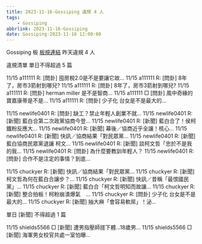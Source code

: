 ```yaml
---
title: 2023-11-16-Gossiping 違規 4 人
tags:
    - Gossiping
abbrlink: 2023-11-16-Gossiping
date: Gossiping-2023-11-16 12:00:00
---
```

Gossiping 板 [板規連結](https://www.ptt.cc/bbs/Gossiping/M.1637425085.A.07D.html)
昨天違規 4 人
<!-- more -->

違規清單
單日不得超過 5 篇

11/15 a111111 R: [問卦] 囤房稅2.0是不是要讓它故…
11/15 a111111 R: [問卦] 8年了，房市3箭射到哪兒?
11/15 a111111 R: [問卦] 8年了，房市3箭射到哪兒?
11/15 a111111 R: [問卦] herman miller 是不是智商…
11/15 a111111 □ [問卦] 風中奇緣的寶嘉康蒂是不是…
11/15 a111111 R: [問卦] 少子化 台女是不是最大的…

11/15 newlife0401 R: [問卦] 缺工？禁止年輕人創業不就…
11/15 newlife0401 R: [新聞] 藍白合第二次政黨協商今登…
11/15 newlife0401 R: [新聞] 藍白合了！侯柯鐵粉反應大…
11/15 newlife0401 R: [新聞] 幕後／協商近乎全讓！核心…
11/15 newlife0401 R: [新聞] 快訊／協商結果「對民眾黨…
11/15 newlife0401 R: [新聞] 藍白協商民眾黨退讓 柯文…
11/15 newlife0401 R: [新聞] 談柯文哲「忠於不是我的我…
11/15 newlife0401 R: [問卦] 為什麼要教訓年輕人？
11/15 newlife0401 R: [問卦] 合作不是注定的事情？到底…

11/15 chuckyer R: [新聞] 快訊／協商結果「對民眾黨…
11/15 chuckyer R: [新聞] 柯文哲為何在藍白合讓步？…
11/15 chuckyer R: [新聞] 快訊／昔稱「最恨國民黨」…
11/15 chuckyer R: [新聞] 藍白合「柯文哲明知而故讓…
11/15 chuckyer R: [新聞] 整合拍板！柯粉崩潰爆氣　…
11/15 chuckyer R: [問卦] 少子化 台女是不是最大的…
11/15 chuckyer R: [新聞] 抽大麻「會容易軟屌」！泌…

單日 [新聞] 不得超過 1 篇

11/15 shields5566 □ [新聞] 遭男指壓師搓下體…18歲男…
11/15 shields5566 □ [新聞] 海軍男女校官共處一室怕曝…